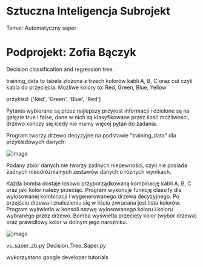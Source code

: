 # Sztuczna Inteligencja Subrojekt

Temat: Automatyczny saper

# Podprojekt: Zofia Bączyk

Decision classification and regression tree.
<p>training_data to tabela złożona z trzech kolorów kabli A, B, C oraz cut czyli kabla do przecięcia.
Możliwe kolory to: Red, Green, Blue, Yellow</p>
przykład: ['Red', 'Green', 'Blue', 'Red']
<p>Pytania wybierane są przez najlepszy przyrost informacji i dzielone są na gałęzie true i false, dane w nich są klasyfikowane przez ilość możliwości, drzewo kończy się kiedy nie mamy więcej pytań do zadania.</p>
<p>Program tworzy drzewo decyzyjne na podstawie "training_data" dla przykładowych danych:</p>

![image](https://drive.google.com/uc?export=viev&id=172unlJo4eQp4FafSsivmy-0QQWiXfTvJ)
<p>Podany zbiór danych nie tworzy żadnych niepewności, czyli nie posiada żadnych nieodróżnialnych zestawów danych o różnych wynikach. </p>
<p>Każda bomba dostaje losowo przyporządkowaną kombinację kabli A, B, C oraz jaki kolor należy przeciąć.
Program wykonuje funkcję classify dla wylosowanej kombinacji i wygenerowanego drzewa decyzyjnego.
Po przejściu drzewa i znalezieniu się w liściu zwracana jest lista kolorów.
Program wyświetla w konsoli nazwę wylosowanego koloru i koloru wybranego przez drzewo.
Bomba wyświetla przecięty kolor (wybór drzewa) oraz prawidłowy kolor w dolnym jego narożniku.</p>

![image](https://drive.google.com/uc?export=viev&id=1xhcGOL14NPAdcNwpM1Wpd2fgQvnZhKm5)

vs_saper_zb.py
Decision_Tree_Saper.py

wykorzystano google developer tutorials

